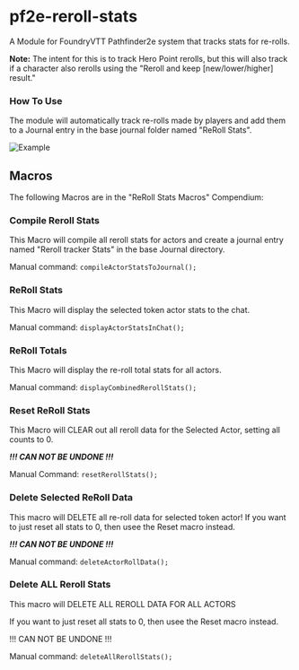 # pf2e-reroll-stats
A Module for FoundryVTT Pathfinder2e system that tracks stats for re-rolls. 

**Note:** The intent for this is to track Hero Point rerolls, but this will also track if a character also rerolls using the "Reroll and keep [new/lower/higher] result."

### How To Use
The module will automatically track re-rolls made by players and add them to a Journal entry in the base journal folder named "ReRoll Stats". 

![Example](https://i.ibb.co/Nt0Kfg2/reroll-stats.png)

## Macros
The following Macros are in the "ReRoll Stats Macros" Compendium:

### Compile Reroll Stats
This Macro will compile all reroll stats for actors and create a journal entry named "Reroll tracker Stats" in the base Journal directory.

Manual command:
`compileActorStatsToJournal();`

### ReRoll Stats
This Macro will display the selected token actor stats to the chat.

Manual command:
`displayActorStatsInChat();`

### ReRoll Totals
This Macro will display the re-roll total stats for all actors. 

Manual command:
`displayCombinedRerollStats();`

### Reset ReRoll Stats
This Macro will CLEAR out all reroll data for the Selected Actor, setting all counts to 0.

***!!! CAN NOT BE UNDONE !!!***

Manual Command:
`resetRerollStats();`

### Delete Selected ReRoll Data
This macro will DELETE all re-roll data for selected token actor! If you want to just reset all stats to 0, then usee the Reset macro instead. 

***!!! CAN NOT BE UNDONE !!!***

Manual command:
`deleteActorRollData();`

### Delete ALL Reroll Stats

This macro will DELETE ALL REROLL DATA FOR ALL ACTORS 

If you want to just reset all stats to 0, then usee the Reset macro instead. 

!!! CAN NOT BE UNDONE !!!

Manual command: 
`deleteAllRerollStats();`